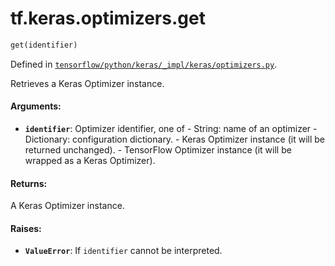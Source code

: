 <div itemscope itemtype="http://developers.google.com/ReferenceObject">
<meta itemprop="name" content="tf.keras.optimizers.get" />
</div>

# tf.keras.optimizers.get

``` python
get(identifier)
```



Defined in [`tensorflow/python/keras/_impl/keras/optimizers.py`](https://www.tensorflow.org/code/tensorflow/python/keras/_impl/keras/optimizers.py).

Retrieves a Keras Optimizer instance.

#### Arguments:

* <b>`identifier`</b>: Optimizer identifier, one of
        - String: name of an optimizer
        - Dictionary: configuration dictionary.
        - Keras Optimizer instance (it will be returned unchanged).
        - TensorFlow Optimizer instance
            (it will be wrapped as a Keras Optimizer).


#### Returns:

A Keras Optimizer instance.


#### Raises:

* <b>`ValueError`</b>: If `identifier` cannot be interpreted.